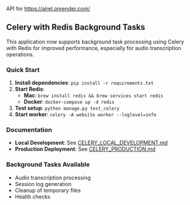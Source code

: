 API for https://airel.onrender.com/

## Celery with Redis Background Tasks

This application now supports background task processing using Celery with Redis for improved performance, especially for audio transcription operations.

### Quick Start

1. **Install dependencies**: `pip install -r requirements.txt`
2. **Start Redis**: 
   - **Mac**: `brew install redis && brew services start redis`
   - **Docker**: `docker-compose up -d redis`
3. **Test setup**: `python manage.py test_celery`
4. **Start worker**: `celery -A website worker --loglevel=info`

### Documentation

- **Local Development**: See [CELERY_LOCAL_DEVELOPMENT.md](CELERY_LOCAL_DEVELOPMENT.md)
- **Production Deployment**: See [CELERY_PRODUCTION.md](CELERY_PRODUCTION.md)

### Background Tasks Available

- Audio transcription processing
- Session log generation  
- Cleanup of temporary files
- Health checks
